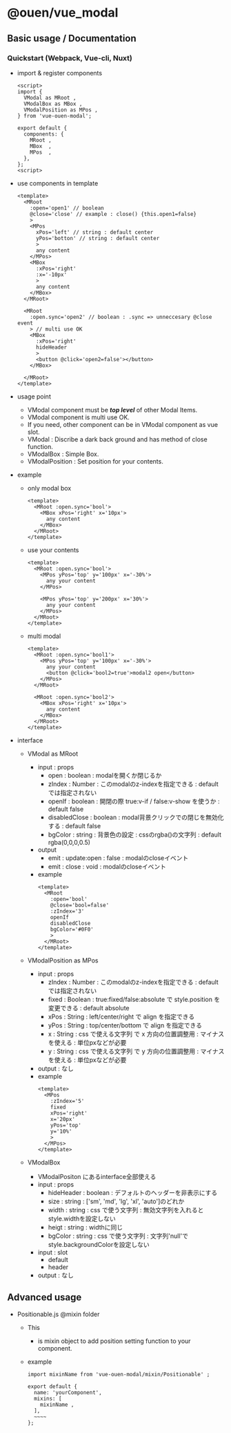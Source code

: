 # @ouen/vue_modal

## Basic usage / Documentation

### Quickstart (Webpack, Vue-cli, Nuxt)

- import & register components
  ``` demo.vue
  <script>
  import {
    VModal as MRoot ,
    VModalBox as MBox ,
    VModalPosition as MPos ,
  } from 'vue-ouen-modal';

  export default {
    components: {
      MRoot ,
      MBox  ,
      MPos  ,
    },
  };
  <script>
  ```


- use components in template
  ``` demo.vue
  <template>
    <MRoot
      :open='open1' // boolean
      @close='close' // example : close() {this.open1=false}
      >
      <MPos
        xPos='left' // string : default center
        yPos='botton' // string : default center
        >
        any content
      </MPos>
      <MBox
        :xPos='right'
        :x='-10px'
        >
        any content
      </MBox>
    </MRoot>

    <MRoot
      :open.sync='open2' // boolean : .sync => unneccesary @close event
      > // multi use OK
      <MBox
        :xPos='right'
        hideHeader
        >
        <button @click='open2=false'></button>
      </MBox>

    </MRoot>
  </template>
  ```


- usage point
  - VModal component must be ***top level*** of other Modal Items.
  - VModal component is multi use OK.
  - If you need, other component can be in VModal component as vue slot.
  - VModal : Discribe a dark back ground and has method of close function.
  - VModalBox : Simple Box.
  - VModalPosition : Set position for your contents.


- example

  - only modal box
    ``` demo.vue
    <template>
      <MRoot :open.sync='bool'>
        <MBox xPos='right' x='10px'>
          any content
        </MBox>
      </MRoot>
    </template>
    ```

  - use your contents
    ``` demo.vue
    <template>
      <MRoot :open.sync='bool'>
        <MPos yPos='top' y='100px' x='-30%'>
          any your content
        </MPos>

        <MPos yPos='top' y='200px' x='30%'>
          any your content
        </MPos>
      </MRoot>
    </template>
    ```

  - multi modal
    ``` demo.vue
    <template>
      <MRoot :open.sync='bool1'>
        <MPos yPos='top' y='100px' x='-30%'>
          any your content
          <button @click='bool2=true'>modal2 open</button>
        </MPos>
      </MRoot>

      <MRoot :open.sync='bool2'>
        <MBox xPos='right' x='10px'>
          any content
        </MBox>
      </MRoot>
    </template>
    ```


- interface

  - VModal as MRoot
    - input : props
      - open : boolean : modalを開くか閉じるか
      - zIndex : Number : このmodalのz-indexを指定できる : default では指定されない
      - openIf : boolean : 開閉の際 true:v-if / false:v-show を使うか : default false
      - disabledClose : boolean : modal背景クリックでの閉じを無効化する : default false
      - bgColor : string : 背景色の設定 : cssのrgba()の文字列 : default rgba(0,0,0,0.5)
    - output
      - emit : update:open : false : modalのcloseイベント
      - emit : close : void : modalのcloseイベント
    - example
      ``` demo.vue
      <template>
        <MRoot
          :open='bool'
          @close='bool=false'
          :zIndex='3'
          openIf
          disabledClose
          bgColor='#0F0'
          >
        </MRoot>
      </template>
      ```

  - VModalPosition as MPos
    - input : props
      - zIndex : Number : このmodalのz-indexを指定できる : default では指定されない
      - fixed : Boolean : true:fixed/false:absolute で style.position を変更できる : default absolute
      - xPos : String : left/center/right で align を指定できる
      - yPos : String : top/center/bottom で align を指定できる
      - x : String : css で使える文字列 で x 方向の位置調整用 : マイナスを使える : 単位pxなどが必要
      - y : String : css で使える文字列 で y 方向の位置調整用 : マイナスを使える : 単位pxなどが必要
    - output : なし
    - example
      ``` demo.vue
      <template>
        <MPos
          :zIndex='5'
          fixed
          xPos='right'
          x='20px'
          yPos='top'
          y='10%'
          >
        </MPos>
      </template>
      ```

  - VModalBox
    - VModalPositon にあるinterface全部使える
    - input : props
      - hideHeader : boolean : デフォルトのヘッダーを非表示にする
      - size : string : ['sm', 'md', 'lg', 'xl', 'auto']のどれか
      - width : string : css で使う文字列 : 無効文字列を入れるとstyle.widthを設定しない
      - heigt : string : widthに同じ
      - bgColor : string : css で使う文字列 : 文字列'null'でstyle.backgroundColorを設定しない
    - input : slot
      - default
      - header
    - output : なし


## Advanced usage

- Positionable.js @mixin folder

  - This
    - is mixin object to add position setting function to your component.

  - example
    ``` .javascript
    import mixinName from 'vue-ouen-modal/mixin/Positionable' ;

    export default {
      name: 'yourComponent',
      mixins: [
        mixinName ,
      ],
      ~~~~
    };
    ```

